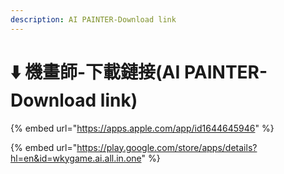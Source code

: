 ```yaml
---
description: AI PAINTER-Download link
---
```


# ⬇️ 機畫師-下載鏈接(AI PAINTER-Download link)

{% embed url="https://apps.apple.com/app/id1644645946" %}

{% embed url="https://play.google.com/store/apps/details?hl=en&id=wkygame.ai.all.in.one" %}
